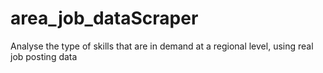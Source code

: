 # area_job_dataScraper
Analyse the type of skills that are in demand at a regional level, using real job posting data
